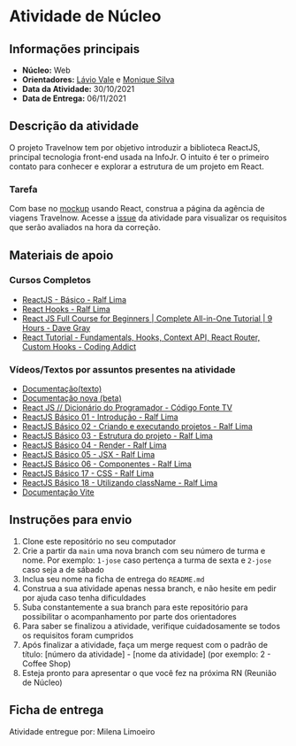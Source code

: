 # Atividade de Núcleo

## Informações principais

- **Núcleo:** Web
- **Orientadores:** [Lávio Vale](https://gitlab.com/lavio) e [Monique Silva](@moniquedsilva)
- **Data da Atividade:** 30/10/2021
- **Data de Entrega:** 06/11/2021

## Descrição da atividade

O projeto Travelnow tem por objetivo introduzir a biblioteca ReactJS, principal tecnologia front-end usada na InfoJr. O intuito é ter o primeiro contato para conhecer e explorar a estrutura de um projeto em React.

### Tarefa

Com base no [mockup](https://www.figma.com/file/kn8cpVGAI2b5h4wIjRx424/Travelnow) usando React, construa a página da agência de viagens Travelnow. Acesse a [issue](https://gitlab.com/InfoJrUFBA/nucleos/2021/03/web/-/issues/8) da atividade para visualizar os requisitos que serão avaliados na hora da correção.

## Materiais de apoio

### Cursos Completos
- [ReactJS - Básico - Ralf Lima](https://youtube.com/playlist?list=PLWXw8Gu52TRK1W0emFvUl3ozgV2JW3_8p)
- [React Hooks - Ralf Lima](https://youtube.com/playlist?list=PLWXw8Gu52TRKOXf7qaBg5FEUgiW1lJyQb)
- [React JS Full Course for Beginners | Complete All-in-One Tutorial | 9 Hours - Dave Gray](https://youtu.be/RVFAyFWO4go)
- [React Tutorial - Fundamentals, Hooks, Context API, React Router, Custom Hooks - Coding Addict](https://youtu.be/iZhV0bILFb0)

### Vídeos/Textos por assuntos presentes na atividade
- [Documentação(texto)](https://pt-br.reactjs.org/docs/getting-started.html)
- [Documentação nova (beta)](https://beta.reactjs.org/)
- [React JS // Dicionário do Programador - Código Fonte TV](https://youtu.be/NhUr8cwDiiM)
- [ReactJS Básico 01 - Introdução - Ralf Lima](https://youtu.be/vVRkM3Qn9pA)
- [ReactJS Básico 02 - Criando e executando projetos - Ralf Lima](https://youtu.be/Kyy__5n81Tk)
- [ReactJS Básico 03 - Estrutura do projeto - Ralf Lima](https://youtu.be/R1P82uKid0o)
- [ReactJS Básico 04 - Render - Ralf Lima](https://youtu.be/ubKKEQE0CrM)
- [ReactJS Básico 05 - JSX - Ralf Lima](https://youtu.be/XLD1IF0APL4)
- [ReactJS Básico 06 - Componentes - Ralf Lima](https://youtu.be/T98gEcFTnC0)
- [ReactJS Básico 17 - CSS - Ralf Lima](https://youtu.be/jh4lYJx6KR8)
- [ReactJS Básico 18 - Utilizando className - Ralf Lima](https://youtu.be/q9Z1FBnmNZQ)
- [Documentação Vite](https://vitejs.dev/guide/#trying-vite-online)

## Instruções para envio

1. Clone este repositório no seu computador
2. Crie a partir da `main` uma nova branch com seu número de turma e nome. Por exemplo: `1-jose` caso pertença a turma de sexta e `2-jose` caso seja a de sábado
3. Inclua seu nome na ficha de entrega do `README.md`
4. Construa a sua atividade apenas nessa branch, e não hesite em pedir por ajuda caso tenha dificuldades
5. Suba constantemente a sua branch para este repositório para possibilitar o acompanhamento por parte dos orientadores
6. Para saber se finalizou a atividade, verifique cuidadosamente se todos os requisitos foram cumpridos
7. Após finalizar a atividade, faça um merge request com o padrão de título: [número da atividade] - [nome da atividade] (por exemplo: 2 - Coffee Shop)
8. Esteja pronto para apresentar o que você fez na próxima RN (Reunião de Núcleo)

## Ficha de entrega

Atividade entregue por: Milena Limoeiro
